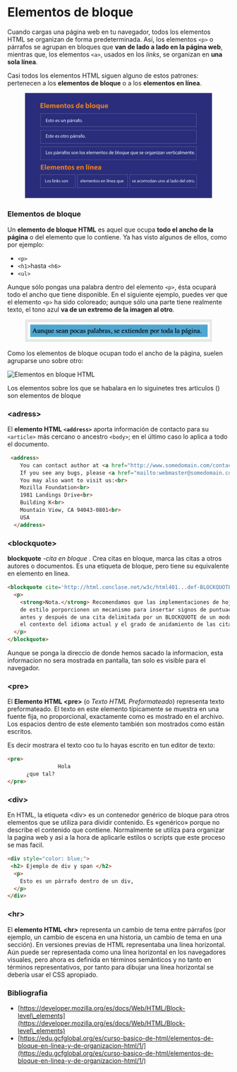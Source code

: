 # Elementos de bloque

Cuando cargas una página web en tu navegador, todos los elementos HTML se organizan de forma predeterminada. Así, los elementos `<p>` o párrafos se agrupan en bloques que **van de lado a lado en la página web**, mientras que, los elementos `<a>`, usados en los _links_, se organizan en **una sola línea**.

Casi todos los elementos HTML siguen alguno de estos patrones:  pertenecen a los **elementos de bloque** o a los **elementos en línea**.&#x20;

<figure><img src="../../.gitbook/assets/image (7) (1).png" alt=""><figcaption></figcaption></figure>

### **Elementos de bloque**&#x20;

Un **elemento de bloque HTML** es aquel que ocupa **todo el ancho de la página** o del elemento que lo contiene. Ya has visto algunos de ellos, como por ejemplo:

* `<p>`&#x20;
* `<h1>`hasta `<h6>`&#x20;
* `<ul>`

Aunque sólo pongas una palabra dentro del elemento `<p>`, ésta ocupará todo el ancho que tiene disponible. En el siguiente ejemplo, puedes ver que el elemento `<p>` ha sido coloreado; aunque sólo una parte tiene realmente texto, el tono azul **va de un extremo de la imagen al otro**.

<figure><img src="../../.gitbook/assets/image (8) (1).png" alt=""><figcaption></figcaption></figure>

Como los elementos de bloque ocupan todo el ancho de la página, suelen agruparse uno sobre otro:

![Elementos en bloque HTML](https://media.gcflearnfree.org/content/6138c7ba90347d098804a48f\_09\_08\_2021/Co%CC%81mo-son-los-elementos-en-bloque-HTML.png)

Los elementos sobre los que se habalara en lo siguinetes tres articulos () son elementos de bloque

### \<adress>

El **elemento HTML `<address>`** aporta información de contacto para su `<article>` más cercano o ancestro `<body>`; en el último caso lo aplica a todo el documento.

```html
 <address>
    You can contact author at <a href="http://www.somedomain.com/contact">www.somedomain.com</a>.<br>
    If you see any bugs, please <a href="mailto:webmaster@somedomain.com">contact webmaster</a>.<br>
    You may also want to visit us:<br>
    Mozilla Foundation<br>
    1981 Landings Drive<br>
    Building K<br>
    Mountain View, CA 94043-0801<br>
    USA
  </address>
```

### \<blockquote>

**blockquote** -_cita en bloque_ . Crea citas en bloque, marca las citas a otros autores o documentos. Es una etiqueta de bloque, pero tiene su equivalente en elemento en linea.

```html
<blockquote cite='http://html.conclase.net/w3c/html401...def-BLOCKQUOTE'>
  <p>
    <strong>Nota.</strong> Recomendamos que las implementaciones de hojas
    de estilo porporcionen un mecanismo para insertar signos de puntuación de citas
    antes y después de una cita delimitada por un BLOCKQUOTE de un modo apropiado según
    el contexto del idioma actual y el grado de anidamiento de las citas.
  </p>
</blockquote>
```

Aunque se ponga la direccio de donde hemos sacado la informacion, esta informacion no sera mostrada en pantalla, tan solo es visible para el navegador.

### \<pre>

El **Elemento** **HTML \<pre>** (o _Texto HTML Preformateado_) representa texto preformateado. El texto en este elemento típicamente se muestra en una fuente fija, no proporcional, exactamente como es mostrado en el archivo. Los espacios dentro de este elemento también son mostrados como están escritos.

Es decir mostrara el texto coo tu lo hayas escrito en tun editor de texto:

```html
<pre>
                Hola
      ¿que tal?
</pre>
```

### \<div>

En HTML, la etiqueta \<div> es un contenedor genérico de bloque para otros elementos que se utiliza para dividir contenido. Es «genérico» porque no describe el contenido que contiene. Normalmente se utiliza para organizar la pagina web y asi a la hora de aplicarle estilos o scripts que este proceso se mas facil.

```html
<div style="color: blue;">
 <h2> Ejemplo de div y span </h2>
  <p>
    Esto es un párrafo dentro de un div,
  </p>
</div>
```

### \<hr>

El **elemento HTML \<hr>** representa un cambio de tema entre párrafos (por ejemplo, un cambio de escena en una historia, un cambio de tema en una sección). En versiones previas de HTML representaba una línea horizontal. Aún puede ser representada como una línea horizontal en los navegadores visuales, pero ahora es definida en términos semánticos y no tanto en términos representativos, por tanto para dibujar una línea horizontal se debería usar el CSS apropiado.

### Bibliografia

* [https://developer.mozilla.org/es/docs/Web/HTML/Block-level\_elements](https://developer.mozilla.org/es/docs/Web/HTML/Block-level\_elements)
* [https://edu.gcfglobal.org/es/curso-basico-de-html/elementos-de-bloque-en-linea-y-de-organizacion-html/1/](https://edu.gcfglobal.org/es/curso-basico-de-html/elementos-de-bloque-en-linea-y-de-organizacion-html/1/)
